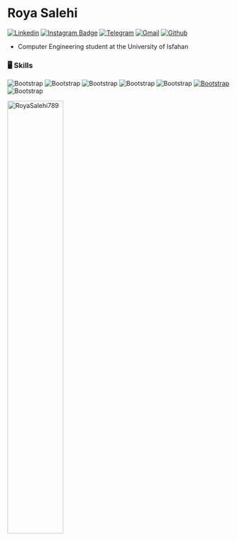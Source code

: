 # Roya Salehi

[![Linkedin](https://img.shields.io/badge/-LinkedIn-blue?style=flat&logo=Linkedin&logoColor=white)](https://www.linkedin.com/in/roya-salehi-878925253/)
[![Instagram Badge](https://img.shields.io/badge/-Instagram-EF1ABD?logo=instagram&logoColor=white&link=https://instagram.com/roya_slh_/)](https://www.instagram.com/roya_slh_/)
[![Telegram](https://img.shields.io/badge/-Telegram-31C8FF?style=flat&logo=Telegram&logoColor=white)](https://t.me/RoyaSlh)
[![Gmail](https://img.shields.io/badge/-Gmail-ED0E0E?style=flat&logo=Gmail&logoColor=white)](mailto:roya.salehi789@gmail.com)
[![Github](https://img.shields.io/github/followers/nimiico?label=Follow&style=social)](https://github.com/RoyaSalehi789)

- Computer Engineering student at the University of Isfahan


### 🖥 Skills

![Bootstrap](https://img.shields.io/badge/-C++-B2A7BA?style=flat-square&logo=C&logoColor=white&color=4e4e4e)
![Bootstrap](https://img.shields.io/badge/-Kotlin-05122A?style=flat-square&logo=kotlin&logoColor=white&color=6E3BF7)
![Bootstrap](https://img.shields.io/badge/-Android_Studio-05122A?style=flat-square&logo=androidstudio&logoColor=white&color=2AC643)
![Bootstrap](https://img.shields.io/badge/-HTML-05122A?style=flat-square&logo=html5&logoColor=white&color=E13232)
![Bootstrap](https://img.shields.io/badge/-CSS-05122A?style=flat-square&logo=css3&color=155AFF)
[![Bootstrap](https://img.shields.io/badge/-JavaScript-05122A?style=flat-square&logo=javascript&logoColor=white&color=F8EA0E)
](https://camo.githubusercontent.com/3aaee8bf7885dcf0cea8a5647c4514b7d800b1a730d38bce7dadf6bff883378d/68747470733a2f2f696d672e736869656c64732e696f2f7374617469632f76313f7374796c653d666f722d7468652d6261646765266d6573736167653d4a61766153637269707426636f6c6f723d323232323232266c6f676f3d4a617661536372697074266c6f676f436f6c6f723d463744463145266c6162656c3d)
![Bootstrap](https://img.shields.io/badge/-Java-05122A?style=flat-square&logo=java&logoColor=white&color=b64f14)


<div>
  <img width="50%"  src="https://github-readme-streak-stats.herokuapp.com/?user=RoyaSalehi789&" alt="RoyaSalehi789" />
</div>
